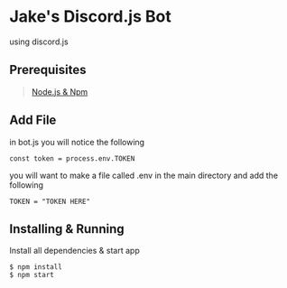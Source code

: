 # Jake's Discord.js Bot
using discord.js

## Prerequisites
> <a href="https://nodejs.org/en/">Node.js & Npm</a>


## Add File
in bot.js you will notice the following

```
const token = process.env.TOKEN
```

you will want to make a file called .env in the main directory
and add the following

```
TOKEN = "TOKEN HERE"
```

## Installing & Running
Install all dependencies & start app

```
$ npm install
$ npm start
```

